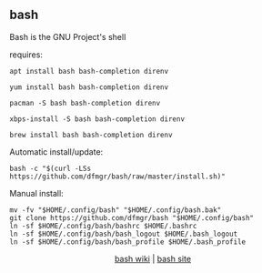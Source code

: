 ## bash  
  
Bash is the GNU Project's shell  
  
requires:

```shell
apt install bash bash-completion direnv
```  

```shell
yum install bash bash-completion direnv
```  

```shell
pacman -S bash bash-completion direnv
```  

```shell
xbps-install -S bash bash-completion direnv
```

```shell
brew install bash bash-completion direnv
```

Automatic install/update:

```shell
bash -c "$(curl -LSs https://github.com/dfmgr/bash/raw/master/install.sh)"
```

Manual install:

```shell
mv -fv "$HOME/.config/bash" "$HOME/.config/bash.bak"
git clone https://github.com/dfmgr/bash "$HOME/.config/bash"
ln -sf $HOME/.config/bash/bashrc $HOME/.bashrc
ln -sf $HOME/.config/bash/bash_logout $HOME/.bash_logout
ln -sf $HOME/.config/bash/bash_profile $HOME/.bash_profile

```
  
  
<p align=center>
  <a href="https://wiki.archlinux.org/index.php/bash" target="_blank">bash wiki</a>  |  
  <a href="https://www.gnu.org/software/bash/" target="_blank">bash site</a>
</p>  
